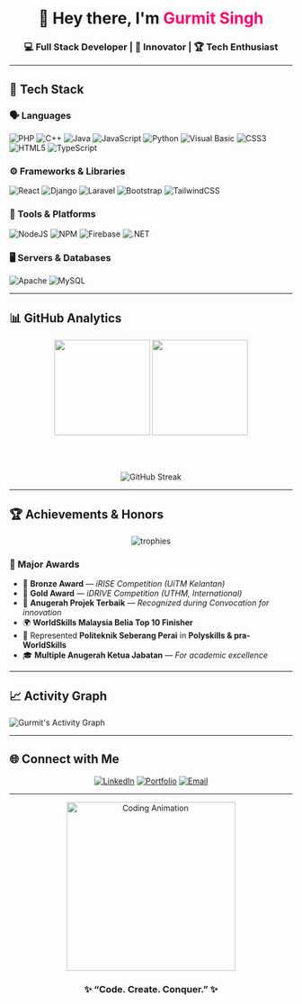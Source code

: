<h1 align="center">👋 Hey there, I'm <span style="color:#ff006e;">Gurmit Singh</span></h1>

<h3 align="center">💻 Full Stack Developer | 🚀 Innovator | 🏆 Tech Enthusiast</h3>

---

## 🧠 Tech Stack

### 🗣️ Languages
![PHP](https://img.shields.io/badge/php-%23777BB4.svg?style=for-the-badge&logo=php&logoColor=white)
![C++](https://img.shields.io/badge/c++-%2300599C.svg?style=for-the-badge&logo=c%2B%2B&logoColor=white)
![Java](https://img.shields.io/badge/java-%23ED8B00.svg?style=for-the-badge&logo=java&logoColor=white)
![JavaScript](https://img.shields.io/badge/javascript-%23f7df1e.svg?style=for-the-badge&logo=javascript&logoColor=black)
![Python](https://img.shields.io/badge/python-%2314354C.svg?style=for-the-badge&logo=python&logoColor=white)
![Visual Basic](https://img.shields.io/badge/visual%20basic-%235C2D91.svg?style=for-the-badge&logo=.net&logoColor=white)
![CSS3](https://img.shields.io/badge/css3-%231572B6.svg?style=for-the-badge&logo=css3&logoColor=white)
![HTML5](https://img.shields.io/badge/html5-%23e34f26.svg?style=for-the-badge&logo=html5&logoColor=white)
![TypeScript](https://img.shields.io/badge/typescript-%23007ACC.svg?style=for-the-badge&logo=typescript&logoColor=white)

### ⚙️ Frameworks & Libraries
![React](https://img.shields.io/badge/react-%2320232a.svg?style=for-the-badge&logo=react&logoColor=%2361DAFB)
![Django](https://img.shields.io/badge/django-%23092E20.svg?style=for-the-badge&logo=django&logoColor=white)
![Laravel](https://img.shields.io/badge/laravel-%23FF2D20.svg?style=for-the-badge&logo=laravel&logoColor=white)
![Bootstrap](https://img.shields.io/badge/bootstrap-%23563D7C.svg?style=for-the-badge&logo=bootstrap&logoColor=white)
![TailwindCSS](https://img.shields.io/badge/tailwindcss-%2338b2ac.svg?style=for-the-badge&logo=tailwind-css&logoColor=white)

### 🧩 Tools & Platforms
![NodeJS](https://img.shields.io/badge/node.js-6DA55F?style=for-the-badge&logo=node.js&logoColor=white)
![NPM](https://img.shields.io/badge/npm-%23000000.svg?style=for-the-badge&logo=npm&logoColor=white)
![Firebase](https://img.shields.io/badge/firebase-%23039BE5.svg?style=for-the-badge&logo=firebase)
![.NET](https://img.shields.io/badge/.NET-5C2D91?style=for-the-badge&logo=.net&logoColor=white)

### 🖥️ Servers & Databases
![Apache](https://img.shields.io/badge/apache-%23D42029.svg?style=for-the-badge&logo=apache&logoColor=white)
![MySQL](https://img.shields.io/badge/mysql-%2300f.svg?style=for-the-badge&logo=mysql&logoColor=white)

---

## 📊 GitHub Analytics

<div align="center">

<img src="https://github-readme-stats.vercel.app/api?username=Gurmit147&show_icons=true&theme=radical&hide_border=true&bg_color=0D1117&title_color=ff006e&icon_color=00ffff" height="170" />
<img src="https://github-readme-stats.vercel.app/api/top-langs/?username=Gurmit147&layout=compact&theme=radical&hide_border=true&bg_color=0D1117&title_color=ff006e" height="170" />

<br><br>

<img src="https://streak-stats.demolab.dev?user=Gurmit147&theme=react-dark" alt="GitHub Streak" />


</div>

---

## 🏆 Achievements & Honors

<div align="center">

<img src="https://github-profile-trophy.vercel.app/?username=Gurmit147&theme=radical&no-frame=true&margin-w=15&margin-h=15&column=4" alt="trophies" />

</div>

### 🥇 Major Awards
- 🥉 **Bronze Award** — *iRISE Competition (UiTM Kelantan)*  
- 🥇 **Gold Award** — *iDRIVE Competition (UTHM, International)*  
- 🏅 **Anugerah Projek Terbaik** — *Recognized during Convocation for innovation*  
- 🌍 **WorldSkills Malaysia Belia Top 10 Finisher**  
- 🧩 Represented **Politeknik Seberang Perai** in **Polyskills & pra-WorldSkills**  
- 🎓 **Multiple Anugerah Ketua Jabatan** — *For academic excellence*

---

## 📈 Activity Graph

![Gurmit's Activity Graph](https://github-readme-activity-graph.vercel.app/graph?username=Gurmit147&theme=react-dark&bg_color=0D1117&hide_border=true&line=ff006e&point=00ffff)

---

## 🌐 Connect with Me

<div align="center">

[![LinkedIn](https://img.shields.io/badge/LinkedIn-%230077B5.svg?style=for-the-badge&logo=linkedin&logoColor=white)](https://www.linkedin.com/in/gurmit-singh-98b987201)
[![Portfolio](https://img.shields.io/badge/Portfolio-%23000000.svg?style=for-the-badge&logo=vercel&logoColor=white)](#)
[![Email](https://img.shields.io/badge/Email-%23D14836.svg?style=for-the-badge&logo=gmail&logoColor=white)](mailto:your.email@example.com)

</div>

---

<div align="center">
  <img src="https://i.ibb.co/2tqgJbL/coding-boy.gif" width="300px" alt="Coding Animation">
  <br>
  <h3>✨ “Code. Create. Conquer.” ✨</h3>
</div>
